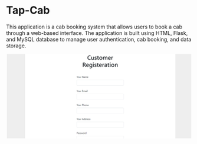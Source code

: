 # Tap-Cab
This application is a cab booking system that allows users to book a cab through a web-based interface. The application is built using HTML, Flask, and MySQL database to manage user authentication, cab booking, and data storage.

<p align="center">
  <img src="Images/Customer Registration.png" width="500" title="hover text">
</p>
